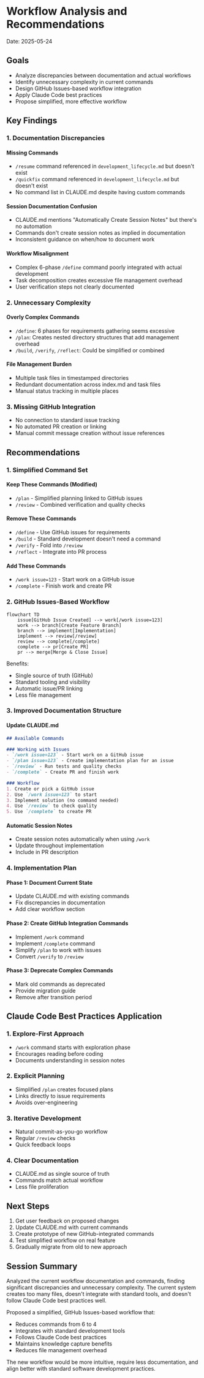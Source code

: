 # Workflow Analysis and Recommendations
Date: 2025-05-24

## Goals
- Analyze discrepancies between documentation and actual workflows
- Identify unnecessary complexity in current commands
- Design GitHub Issues-based workflow integration
- Apply Claude Code best practices
- Propose simplified, more effective workflow

## Key Findings

### 1. Documentation Discrepancies

#### Missing Commands
- `/resume` command referenced in `development_lifecycle.md` but doesn't exist
- `/quickfix` command referenced in `development_lifecycle.md` but doesn't exist
- No command list in CLAUDE.md despite having custom commands

#### Session Documentation Confusion
- CLAUDE.md mentions "Automatically Create Session Notes" but there's no automation
- Commands don't create session notes as implied in documentation
- Inconsistent guidance on when/how to document work

#### Workflow Misalignment
- Complex 6-phase `/define` command poorly integrated with actual development
- Task decomposition creates excessive file management overhead
- User verification steps not clearly documented

### 2. Unnecessary Complexity

#### Overly Complex Commands
- `/define`: 6 phases for requirements gathering seems excessive
- `/plan`: Creates nested directory structures that add management overhead
- `/build`, `/verify`, `/reflect`: Could be simplified or combined

#### File Management Burden
- Multiple task files in timestamped directories
- Redundant documentation across index.md and task files
- Manual status tracking in multiple places

### 3. Missing GitHub Integration
- No connection to standard issue tracking
- No automated PR creation or linking
- Manual commit message creation without issue references

## Recommendations

### 1. Simplified Command Set

#### Keep These Commands (Modified)
- `/plan` - Simplified planning linked to GitHub issues
- `/review` - Combined verification and quality checks

#### Remove These Commands
- `/define` - Use GitHub issues for requirements
- `/build` - Standard development doesn't need a command
- `/verify` - Fold into `/review`
- `/reflect` - Integrate into PR process

#### Add These Commands
- `/work issue=123` - Start work on a GitHub issue
- `/complete` - Finish work and create PR

### 2. GitHub Issues-Based Workflow

```mermaid
flowchart TD
    issue[GitHub Issue Created] --> work[/work issue=123]
    work --> branch[Create Feature Branch]
    branch --> implement[Implementation]
    implement --> review[/review]
    review --> complete[/complete]
    complete --> pr[Create PR]
    pr --> merge[Merge & Close Issue]
```

Benefits:
- Single source of truth (GitHub)
- Standard tooling and visibility
- Automatic issue/PR linking
- Less file management

### 3. Improved Documentation Structure

#### Update CLAUDE.md
```markdown
## Available Commands

### Working with Issues
- `/work issue=123` - Start work on a GitHub issue
- `/plan issue=123` - Create implementation plan for an issue
- `/review` - Run tests and quality checks
- `/complete` - Create PR and finish work

### Workflow
1. Create or pick a GitHub issue
2. Use `/work issue=123` to start
3. Implement solution (no command needed)
4. Use `/review` to check quality
5. Use `/complete` to create PR
```

#### Automatic Session Notes
- Create session notes automatically when using `/work`
- Update throughout implementation
- Include in PR description

### 4. Implementation Plan

#### Phase 1: Document Current State
- Update CLAUDE.md with existing commands
- Fix discrepancies in documentation
- Add clear workflow section

#### Phase 2: Create GitHub Integration Commands
- Implement `/work` command
- Implement `/complete` command
- Simplify `/plan` to work with issues
- Convert `/verify` to `/review`

#### Phase 3: Deprecate Complex Commands
- Mark old commands as deprecated
- Provide migration guide
- Remove after transition period

## Claude Code Best Practices Application

### 1. Explore-First Approach
- `/work` command starts with exploration phase
- Encourages reading before coding
- Documents understanding in session notes

### 2. Explicit Planning
- Simplified `/plan` creates focused plans
- Links directly to issue requirements
- Avoids over-engineering

### 3. Iterative Development
- Natural commit-as-you-go workflow
- Regular `/review` checks
- Quick feedback loops

### 4. Clear Documentation
- CLAUDE.md as single source of truth
- Commands match actual workflow
- Less file proliferation

## Next Steps

1. Get user feedback on proposed changes
2. Update CLAUDE.md with current commands
3. Create prototype of new GitHub-integrated commands
4. Test simplified workflow on real feature
5. Gradually migrate from old to new approach

## Session Summary

Analyzed the current workflow documentation and commands, finding significant discrepancies and unnecessary complexity. The current system creates too many files, doesn't integrate with standard tools, and doesn't follow Claude Code best practices well.

Proposed a simplified, GitHub Issues-based workflow that:
- Reduces commands from 6 to 4
- Integrates with standard development tools
- Follows Claude Code best practices
- Maintains knowledge capture benefits
- Reduces file management overhead

The new workflow would be more intuitive, require less documentation, and align better with standard software development practices.